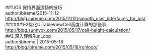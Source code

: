 ##1.iOS 保持界面流畅的技巧  
author:ibireme/2015-11-12  
http://blog.ibireme.com/2015/11/12/smooth_user_interfaces_for_ios/  
######1-2优化UITableViewCell高度计算的那些事  
http://blog.sunnyxx.com/2015/05/17/cell-height-calculation/  
##2.深入理解RunLoop  
author:ibireme | 2015-05-18  
http://blog.ibireme.com/2015/05/18/runloop/  